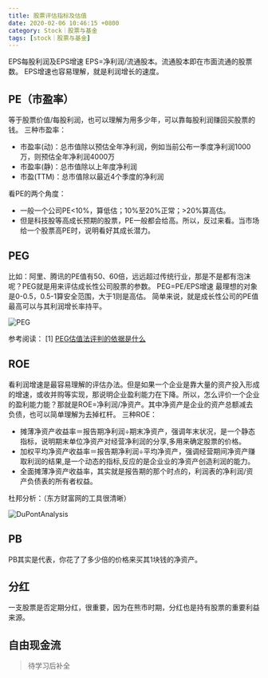 ```yaml
---
title: 股票评估指标及估值
date: 2020-02-06 10:46:15 +0800
category: Stock｜股票与基金
tags: [stock｜股票与基金]
---
```


EPS每股利润及EPS增速
EPS=净利润/流通股本。流通股本即在市面流通的股票数。
EPS增速也容易理解，就是利润增长的速度。

## PE（市盈率）
等于股票价值/每股利润，也可以理解为用多少年，可以靠每股利润赚回买股票的钱。
三种市盈率：
* 市盈率(动)：总市值除以预估全年净利润，例如当前公布一季度净利润1000万，则预估全年净利润4000万
* 市盈率(静)：总市值除以上年度净利润
* 市盈(TTM)：总市值除以最近4个季度的净利润

看PE的两个角度：
* 一般一个公司PE<10%，算低估；10%至20%正常；>20%算高估。
* 但是科技股等高成长预期的股票，PE一般都会给高。所以，反过来看。当市场给一个股票高PE时，说明看好其成长潜力。

## PEG

比如：阿里、腾讯的PE值有50、60倍，远远超过传统行业，那是不是都有泡沫呢？PEG就是用来评估成长性公司股票的参数。
PEG=PE/EPS增速
最理想的对象是0-0.5，0.5-1算安全范围，大于1则是高估。
简单来说，就是成长性公司的PE值最高可以与其利润增长率持平。

![PEG](https://chenxie-fun.oss-cn-shenzhen.aliyuncs.com/invest/stock_value_estimate/PEG.jpg)

参考阅读：
[1] [PEG估值法评判的依据是什么](https://www.zhihu.com/question/46370838/answer/218064104)

## ROE

看利润增速是最容易理解的评估办法。但是如果一个企业是靠大量的资产投入形成的增速，或收并购等实现，那说明企业盈利能力在下降。所以，怎么评价一个企业的盈利能力能？那就是ROE=净利润/净资产。其中净资产是企业的资产总额减去负债，也可以简单理解为去掉杠杆。
三种ROE：
* 摊薄净资产收益率＝报告期净利润÷期末净资产，强调年末状况，是一个静态指标，说明期末单位净资产对经营净利润的分享,多用来确定股票的价格。
* 加权平均净资产收益率＝报告期净利润÷平均净资产，强调经营期间净资产赚取利润的结果,是一个动态的指标,反应的是企业业的净资产创造利润的能力。
* 全面摊薄净资产收益率，其实就是报告期的那个时点的，利润表的净利润/资产负债表的所有者权益。

杜邦分析：（东方财富网的工具很清晰）

![DuPontAnalysis](https://chenxie-fun.oss-cn-shenzhen.aliyuncs.com/invest/stock_value_estimate/DuPontAnalysis.png)

## PB

PB其实是代表，你花了了多少倍的价格来买其1块钱的净资产。

## 分红

一支股票是否定期分红，很重要，因为在熊市时期，分红也是持有股票的重要利益来源。

## 	自由现金流

> 待学习后补全